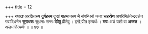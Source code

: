 +++
title = 12

+++
**नपातः** अरक्षितस्य **दुर्गहस्य** दुःखं गाहमानस्य **मे** संबन्धिनो जनाः **सहस्रेण** अपरिमितेनेन्द्रदत्तेन गवादिधनेन **सुराधसः** सुधनाः सन्तः **देवेषु** प्रीतेषु । इन्द्रे प्रीत इत्यर्थः । **श्रवः** अन्नं यशो वा **अक्रत** । अलभन्तेत्यर्थः ॥ ॥ ४७ ॥